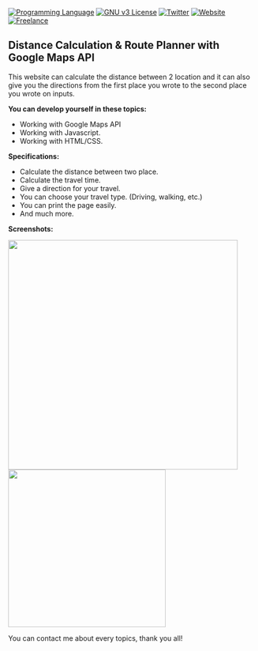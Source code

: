 [![Programming Language](https://img.shields.io/badge/languages-PHP/HTML/CSS/JS-green.svg?style=flat)](#)
[![GNU v3 License](https://img.shields.io/badge/license-GNU-yellow.svg?style=flat)](http://choosealicense.com/licenses/gpl-3.0/)
[![Twitter](https://img.shields.io/badge/twitter-@BatuhanKok-blue.svg?style=flat)](http://twitter.com/BatuhanKok)
[![Website](https://img.shields.io/badge/website-batuhan.me-lightgrey.svg?style=flat)](http://batuhan.me)
[![Freelance](https://img.shields.io/badge/hire_me-yes!-brightgreen.svg?style=flat)](http://batuhan.me/contact)


## Distance Calculation & Route Planner with Google Maps API
This website can calculate the distance between 2 location and it can also give you the directions from the first place you wrote to the second place you wrote on inputs.

**You can develop yourself in these topics:**
- Working with Google Maps API
- Working with Javascript.
- Working with HTML/CSS.

**Specifications:**
- Calculate the distance between two place.
- Calculate the travel time.
- Give a direction for your travel.
- You can choose your travel type. (Driving, walking, etc.)
- You can print the page easily.
- And much more.

**Screenshots:**

<img src="https://github.com/batuhankok/html-distance-route-maps/blob/master/ss1.jpg" width="465">
<img src="https://github.com/batuhankok/html-distance-route-maps/blob/master/ss2.jpg" width="319">

You can contact me about every topics, thank you all!
